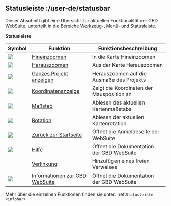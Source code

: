## Statusleiste :/user-de/statusbar

Dieser Abschnitt gibt eine Übersicht zur aktuellen Funktionalität der GBD WebSuite, unterteilt in die Bereiche Werkzeug-, Menü- und Statusleiste.

**Statusleiste**

| Symbol			| Funktion                              		|       Funktionsbeschreibung             	|
|-------------------------------|-------------------------------------------------------|-----------------------------------------------|
| ![](zoom-in-24px.svg) 	|[Hineinzoomen](/user-de/zoomin)           		|In die Karte Hineinzoomen                	|
| ![](zoom-out-24px.svg)   	|[Herauszoomen](/user-de/zoomout)            		|Aus der Karte Herauszoomen               	|
| ![](zoom-24.svg)  		|[Ganzes Projekt anzeigen](/user-de/zoomproject)	|Herauszoomen auf die Ausmaße des Projekts	|
| ![](xy.png)   		|[Koordinatenanzeige](/user-de/coordinates)    		|Zeigt die Koordinaten der Mausposition an	|
| ![](massstab.png)   		|[Maßstab](/user-de/scale)	                  	|Ablesen des aktuellen Kartenmaßstabs     	|
| ![](rotation.png)   		|[Rotation](/user-de/rotation)                   	|Ablesen der aktuellen Kartenrotation     	|
| ![](baseline-home-24px.svg)   |[Zurück zur Startseite](/user-de/home)		      	|Öffnet die Anmeldeseite der WebSuite     	|
| ![](sharp-help-24px.svg)   	|[Hilfe](/user-de/help)		               		|Öffnet die Dokumentation der GBD WebSuite	|
| ![]()   			|[Verlinkung](/user-de/freelink)             		|Hinzufügen eines freien Verweises		|
| ![](gws-logo-24px.svg) 	|[Informationen zur GBD WebSuite](/user-de/gwsinfo)     |Öffnet die Dokumentation der GBD WebSuite	|

Mehr über die einzelnen Funktionen finden sie unter: :ref:`Statusleiste <infobar>`


